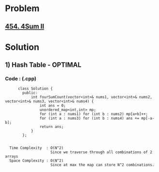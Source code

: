 # Problem

## [454. 4Sum II](https://leetcode.com/problems/4sum-ii/)


# Solution 

## 1) Hash Table - OPTIMAL

       
      
      
   ### Code : (.cpp)
    
          class Solution {
            public:
                int fourSumCount(vector<int>& nums1, vector<int>& nums2, vector<int>& nums3, vector<int>& nums4) {
                    int ans = 0;
                    unordered_map<int,int> mp; 
                    for (int a : nums1) for (int b : nums2) mp[a+b]++;
                    for (int a : nums3) for (int b : nums4) ans += mp[-a-b];
                    return ans;
                }
            };

 
      Time Complexity  : O(N^2) 
                         Since we traverse through all combinations of 2 arrays
      Space Complexity : O(N^2)
                         Since at max the map can store N^2 combinations.

